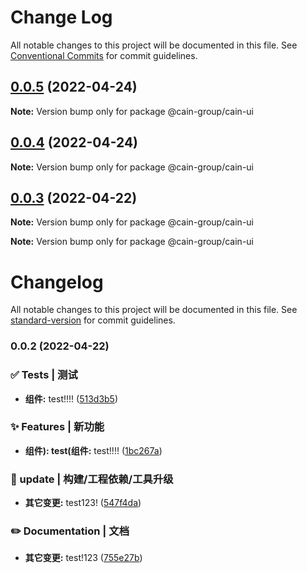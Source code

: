 # Change Log

All notable changes to this project will be documented in this file.
See [Conventional Commits](https://conventionalcommits.org) for commit guidelines.

## [0.0.5](https://github.com/cain-group/cain-ui/compare/v0.0.4...v0.0.5) (2022-04-24)

**Note:** Version bump only for package @cain-group/cain-ui





## [0.0.4](https://github.com/cain-group/cain-ui/compare/v0.0.3...v0.0.4) (2022-04-24)

**Note:** Version bump only for package @cain-group/cain-ui





## [0.0.3](https://github.com/cain-group/cain-ui/compare/v0.0.2...v0.0.3) (2022-04-22)

**Note:** Version bump only for package @cain-group/cain-ui







**Note:** Version bump only for package @cain-group/cain-ui





# Changelog

All notable changes to this project will be documented in this file. See [standard-version](https://github.com/conventional-changelog/standard-version) for commit guidelines.

### 0.0.2 (2022-04-22)


### ✅ Tests | 测试

* **组件:** test!!!! ([513d3b5](https://github.com/cain-group/cain-ui/commit/513d3b51fa3c45997dffd5c0cac343653fcffb47))


### ✨ Features | 新功能

* **组件): test(组件:** test!!!! ([1bc267a](https://github.com/cain-group/cain-ui/commit/1bc267a6527c032450cdb7fd8a75b4b7e64dc532))


### 🚀 update | 构建/工程依赖/工具升级

* **其它变更:** test123! ([547f4da](https://github.com/cain-group/cain-ui/commit/547f4da3a4a041167730c52578427758e387fd9e))


### ✏️ Documentation | 文档

* **其它变更:** test!123 ([755e27b](https://github.com/cain-group/cain-ui/commit/755e27b0e9f9c6b57908cc5d9808faab135a36a3))

